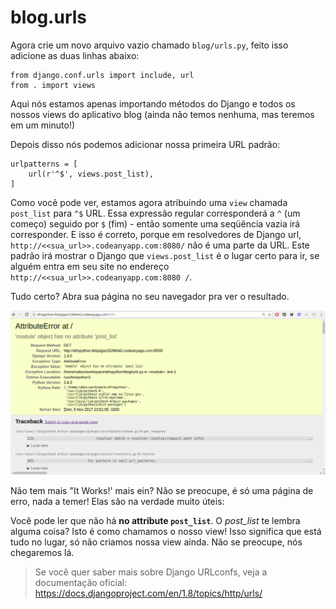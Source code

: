 # blog.urls

Agora crie um novo arquivo vazio chamado `blog/urls.py`, feito isso adicione as duas linhas abaixo:

```
from django.conf.urls import include, url
from . import views
```

Aqui nós estamos apenas importando métodos do Django e todos os nossos views do aplicativo blog (ainda não temos nenhuma, mas teremos em um minuto!)

Depois disso nós podemos adicionar nossa primeira URL padrão:

```
urlpatterns = [
    url(r'^$', views.post_list),
]
```

Como você pode ver, estamos agora atribuindo uma `view` chamada `post_list` para `^$` URL. Essa expressão regular corresponderá a `^` (um começo) seguido por `$` (fim) - então somente uma seqüência vazia irá corresponder. E isso é correto, porque em resolvedores de Django url, `http://<<sua_url>>.codeanyapp.com:8080/` não é uma parte da URL. Este padrão irá mostrar o Django que `views.post_list` é o lugar certo para ir, se alguém entra em seu site no endereço `http://<<sua_url>>.codeanyapp.com:8080 /`.

Tudo certo? Abra sua página no seu navegador pra ver o resultado.

![AtributteError](urls/url_erro.png)

Não tem mais "It Works!' mais ein? Não se preocupe, é só uma página de erro, nada a temer! Elas são na verdade muito úteis:

Você pode ler que não há **no attribute `post_list`**. O *post_list* te lembra alguma coisa? Isto é como chamamos o nosso view! Isso significa que está tudo no lugar, só não criamos nossa view ainda. Não se preocupe, nós chegaremos lá.

> Se você quer saber mais sobre Django URLconfs, veja a documentação oficial: https://docs.djangoproject.com/en/1.8/topics/http/urls/
